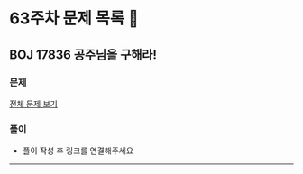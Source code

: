 # 63주차 문제 목록 📝

## BOJ 17836 공주님을 구해라!  
### 문제
[전체 문제 보기](https://www.acmicpc.net/problem/17836)

### 풀이
- 풀이 작성 후 링크를 연결해주세요
___